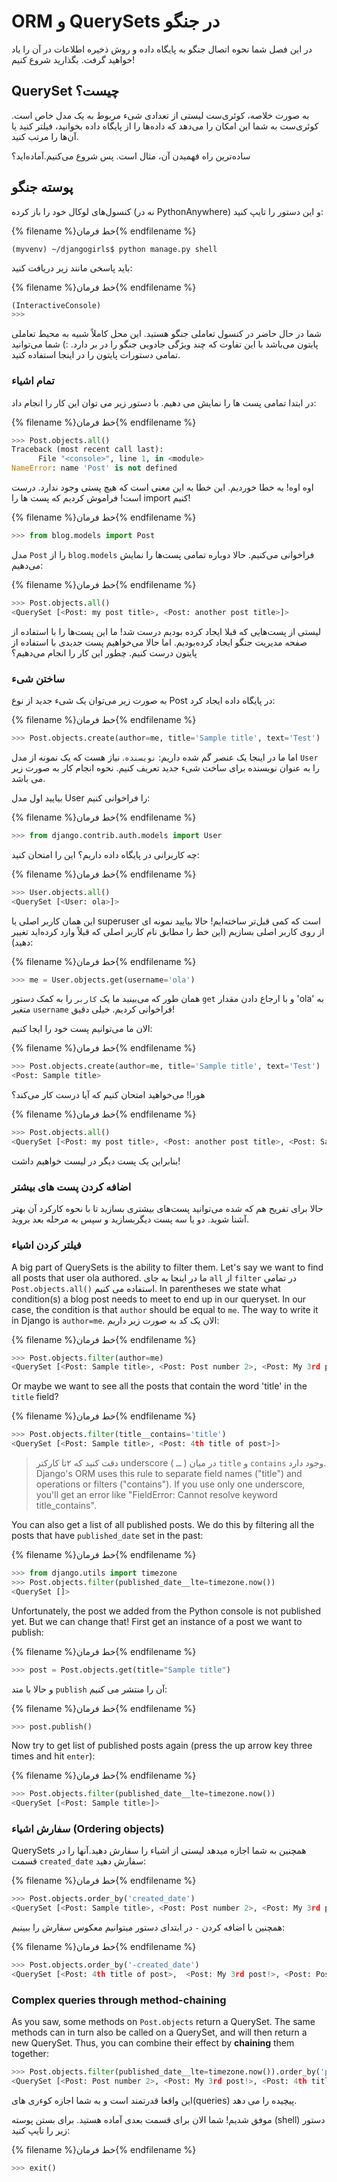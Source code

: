 # ORM و QuerySets در جنگو

در این فصل شما نحوه اتصال جنگو به پایگاه داده و روش ذخیره اطلاعات در آن را یاد خواهید گرفت. بگذارید شروع کنیم!

## QuerySet چیست؟

به صورت خلاصه، کوئری‌ست لیستی از تعدادی شیء مربوط به یک مدل خاص است. کوئری‌ست به شما این امکان را می‌دهد که داده‌ها را از پایگاه داده بخوانید، فیلتر کنید یا آن‌ها را مرتب کنید.

ساده‌ترین راه فهمیدن آن، مثال است. پس شروع می‌کنیم.آماده‌اید؟

## پوسته جنگو

کنسول‌های لوکال خود را باز کرده (نه در PythonAnywhere) و این دستور را تایپ کنید:

{% filename %}خط فرمان{% endfilename %}

    (myvenv) ~/djangogirls$ python manage.py shell
    
    

باید پاسخی مانند زیر دریافت کنید:

{% filename %}خط فرمان{% endfilename %}

```python
(InteractiveConsole)
>>>
```

شما در حال حاضر در کنسول تعاملی جنگو هستید. این محل کاملاً شبیه به محیط تعاملی پایتون می‌باشد با این تفاوت که چند ویژگی جادویی جنگو را در بر دارد. :) شما می‌توانید تمامی دستورات پایتون را در اینجا استفاده کنید.

### تمام اشیاء

در ابتدا تمامی پست ها را نمایش می دهیم. با دستور زیر می توان این کار را انجام داد:

{% filename %}خط فرمان{% endfilename %}

```python
>>> Post.objects.all()
Traceback (most recent call last):
      File "<console>", line 1, in <module>
NameError: name 'Post' is not defined
```

اوه اوه! به خطا خوردیم. این خطا به این معنی است که هیچ پستی وجود ندارد. درست است! فراموش کردیم که پست ها را import کنیم!

{% filename %}خط فرمان{% endfilename %}

```python
>>> from blog.models import Post
```

مدل `Post` را از `blog.models` فراخوانی می‌کنیم. حالا دوباره تمامی پست‌ها را نمایش می‌دهیم:

{% filename %}خط فرمان{% endfilename %}

```python
>>> Post.objects.all()
<QuerySet [<Post: my post title>, <Post: another post title>]>
```

لیستی از پست‌هایی که قبلا ایجاد کرده بودیم درست شد! ما این پست‌ها را با استفاده از صفحه مدیریت جنگو ایجاد کرده‌بودیم. اما حالا می‌خواهیم پست جدیدی با استفاده از پایتون درست کنیم. چطور این کار را انجام می‌دهیم؟

### ساختن شیء

به صورت زیر می‌توان یک شیء جدید از نوع Post در پایگاه داده ایجاد کرد:

{% filename %}خط فرمان{% endfilename %}

```python
>>> Post.objects.create(author=me, title='Sample title', text='Test')
```

اما ما در اینجا یک عنصر گم شده داریم: `نویسنده`. نیاز هست که یک نمونه از مدل `User` را به عنوان نویسنده برای ساخت شیء جدید تعریف کنیم. نحوه انجام کار به صورت زیر می باشد.

بیایید اول مدل User را فراخوانی کنیم:

{% filename %}خط فرمان{% endfilename %}

```python
>>> from django.contrib.auth.models import User
```

چه کاربرانی در پایگاه داده داریم؟ این را امتحان کنید:

{% filename %}خط فرمان{% endfilename %}

```python
>>> User.objects.all()
<QuerySet [<User: ola>]>
```

این همان کاربر اصلی یا superuser است که کمی قبل‌تر ساخته‌ایم! حالا بیایید نمونه ای از روی کاربر اصلی بسازیم (این خط را مطابق نام کاربر اصلی که قبلاً وارد کرده‌اید تغییر دهید):

{% filename %}خط فرمان{% endfilename %}

```python
>>> me = User.objects.get(username='ola')
```

همان طور که می‌بینید ما یک `کاربر` را به کمک دستور `get` و با ارجاع دادن مقدار 'ola' به متغیر `username` فراخوانی کردیم. خیلی دقیق!

الان ما می‌توانیم پست خود را ایجا کنیم:

{% filename %}خط فرمان{% endfilename %}

```python
>>> Post.objects.create(author=me, title='Sample title', text='Test')
<Post: Sample title>
```

هورا! می‌خواهید امتحان کنیم که آیا درست کار می‌کند؟

{% filename %}خط فرمان{% endfilename %}

```python
>>> Post.objects.all()
<QuerySet [<Post: my post title>, <Post: another post title>, <Post: Sample title>]>
```

بنابراین یک پست دیگر در لیست خواهیم داشت!

### اضافه کردن پست های بیشتر

حالا برای تفریح هم که شده می‌توانید پست‌های بیشتری بسازید تا با نحوه کارکرد آن بهتر آشنا شوید. دو یا سه پست دیگربسازید و سپس به مرحله بعد بروید.

### فیلتر کردن اشیاء

A big part of QuerySets is the ability to filter them. Let's say we want to find all posts that user ola authored. ما در اینجا به جای `all` از `filter` در تمامی `Post.objects.all()` استفاده می کنیم. In parentheses we state what condition(s) a blog post needs to meet to end up in our queryset. In our case, the condition is that `author` should be equal to `me`. The way to write it in Django is `author=me`. الان یک کد به صورت زیر داریم:

{% filename %}خط فرمان{% endfilename %}

```python
>>> Post.objects.filter(author=me)
<QuerySet [<Post: Sample title>, <Post: Post number 2>, <Post: My 3rd post!>, <Post: 4th title of post>]>
```

Or maybe we want to see all the posts that contain the word 'title' in the `title` field?

{% filename %}خط فرمان{% endfilename %}

```python
>>> Post.objects.filter(title__contains='title')
<QuerySet [<Post: Sample title>, <Post: 4th title of post>]>
```

> دقت کنید که ۲تا کارکتر underscore ( ــ ) در میان `title` و `contains` وجود دارد. Django's ORM uses this rule to separate field names ("title") and operations or filters ("contains"). If you use only one underscore, you'll get an error like "FieldError: Cannot resolve keyword title_contains".

You can also get a list of all published posts. We do this by filtering all the posts that have `published_date` set in the past:

{% filename %}خط فرمان{% endfilename %}

```python
>>> from django.utils import timezone
>>> Post.objects.filter(published_date__lte=timezone.now())
<QuerySet []>
```

Unfortunately, the post we added from the Python console is not published yet. But we can change that! First get an instance of a post we want to publish:

{% filename %}خط فرمان{% endfilename %}

```python
>>> post = Post.objects.get(title="Sample title")
```

و حالا با متد `publish` آن را منتشر می کنیم:

{% filename %}خط فرمان{% endfilename %}

```python
>>> post.publish()
```

Now try to get list of published posts again (press the up arrow key three times and hit `enter`):

{% filename %}خط فرمان{% endfilename %}

```python
>>> Post.objects.filter(published_date__lte=timezone.now())
<QuerySet [<Post: Sample title>]>
```

### سفارش اشیاء (Ordering objects)

QuerySets همچنین به شما اجازه میدهد لیستی از اشیاء را سفارش دهید.آنها را در قسمت `created_date` سفارش دهید:

{% filename %}خط فرمان{% endfilename %}

```python
>>> Post.objects.order_by('created_date')
<QuerySet [<Post: Sample title>, <Post: Post number 2>, <Post: My 3rd post!>, <Post: 4th title of post>]>
```

همچنین با اضافه کردن `-` در ابتدای دستور میتوانیم معکوس سفارش را ببینیم:

{% filename %}خط فرمان{% endfilename %}

```python
>>> Post.objects.order_by('-created_date')
<QuerySet [<Post: 4th title of post>,  <Post: My 3rd post!>, <Post: Post number 2>, <Post: Sample title>]>
```

### Complex queries through method-chaining

As you saw, some methods on `Post.objects` return a QuerySet. The same methods can in turn also be called on a QuerySet, and will then return a new QuerySet. Thus, you can combine their effect by **chaining** them together:

```python
>>> Post.objects.filter(published_date__lte=timezone.now()).order_by('published_date')
<QuerySet [<Post: Post number 2>, <Post: My 3rd post!>, <Post: 4th title of post>, <Post: Sample title>]>
```

این واقعا قدرتمند است و به شما اجازه کوءری های(queries) پیچیده را می دهد.

موفق شدیم! شما الان برای قسمت بعدی آماده هستید. برای بستن پوسته (shell) دستور زیر را تایپ کنید:

{% filename %}خط فرمان{% endfilename %}

```python
>>> exit()
```